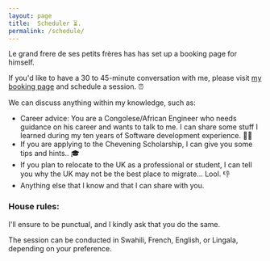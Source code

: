 ```yaml
---
layout: page
title:  Scheduler ⏳.
permalink: /schedule/
---
```



Le grand frere de ses petits frères has has set up a booking page for himself.

If you'd like to have a 30 to 45-minute conversation with me, please visit [my booking page](https://calendar.app.google/kYGdVQmxuo51wDzo6) and schedule a session. ⏰

We can discuss anything within my knowledge, such as:

- Career advice: You are a Congolese/African Engineer who needs guidance on his career and wants to talk to me. 
I can share some stuff I learned during my ten years of Software development experience. 💪🏿
- If you are applying to the Chevening Scholarship, I can give you some tips and hints.. 🎓
- If you plan to relocate to the UK as a professional or student,  I can tell you why the UK may not be the best place to migrate... Lool. 👎
- Anything else that I know and that I can share with you.

### House rules:

I'll ensure to be punctual, and I kindly ask that you do the same.

The session can be conducted in Swahili, French, English, or Lingala, depending on your preference.
